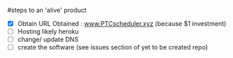 #steps to an 'alive' product

- [x] Obtain URL
  Obtained : www.PTCscheduler.xyz (because $1 investment)
- [ ] Hosting
  likely heroku
- [ ] change/ update DNS
- [ ] create the software (see issues section of yet to be created repo)